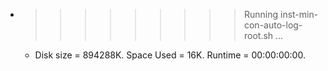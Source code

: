 * >>>>>>>>> Running inst-min-con-auto-log-root.sh ...
  * Disk size = 894288K. Space Used = 16K. Runtime = 00:00:00:00.
